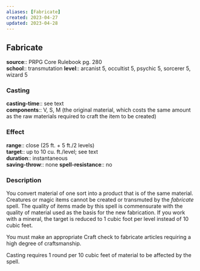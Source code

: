 ```yaml
---
aliases: [Fabricate]
created: 2023-04-27
updated: 2023-04-28
---
```


## Fabricate

**source**:: PRPG Core Rulebook pg. 280  
**school**:: transmutation
**level**:: arcanist 5, occultist 5, psychic 5, sorcerer 5, wizard 5

### Casting

**casting-time**:: see text  
**components**:: V, S, M (the original material, which costs the same amount as the raw materials required to craft the item to be created)

### Effect

**range**:: close (25 ft. + 5 ft./2 levels)  
**target**:: up to 10 cu. ft./level; see text  
**duration**:: instantaneous  
**saving-throw**:: none
**spell-resistance**:: no

### Description

You convert material of one sort into a product that is of the same material. Creatures or magic items cannot be created or transmuted by the *fabricate* spell. The quality of items made by this spell is commensurate with the quality of material used as the basis for the new fabrication. If you work with a mineral, the target is reduced to 1 cubic foot per level instead of 10 cubic feet.  
  
You must make an appropriate Craft check to fabricate articles requiring a high degree of craftsmanship.  
  
Casting requires 1 round per 10 cubic feet of material to be affected by the spell.
